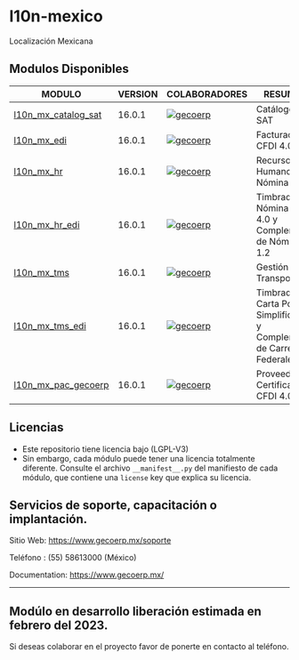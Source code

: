 # l10n-mexico
Localización Mexicana

[//]: # (addons)

## Modulos Disponibles
| MODULO | VERSION | COLABORADORES | RESUMEN | LICENCIA |
| ------ | ------ | ------ | ------ | ------ |
| [l10n_mx_catalog_sat](l10n_mx_catalog_sat/) | 16.0.1 | [![gecoerp](https://github.com/gecoerp.png?size=30px)](https://github.com/gecoerp) | Catálogos SAT | [OPL-1](https://www.gnu.org/licenses/license-list.html#OpenContentL) |
| [l10n_mx_edi](l10n_mx_edi/) | 16.0.1 | [![gecoerp](https://github.com/gecoerp.png?size=30px)](https://github.com/gecoerp) | Facturación CFDI 4.0 | [OPL-1](https://www.gnu.org/licenses/license-list.html#OpenContentL) |
| [l10n_mx_hr](l10n_mx_hr/) | 16.0.1 | [![gecoerp](https://github.com/gecoerp.png?size=30px)](https://github.com/gecoerp) | Recursos Humanos y Nómina | [OPL-1](https://www.gnu.org/licenses/license-list.html#OpenContentL) |
| [l10n_mx_hr_edi](l10n_mx_hr_edi/) | 16.0.1 | [![gecoerp](https://github.com/gecoerp.png?size=30px)](https://github.com/gecoerp) | Timbrado de Nómina CFDI 4.0 y Complemento de Nómina 1.2 | [OPL-1](https://www.gnu.org/licenses/license-list.html#OpenContentL) |
| [l10n_mx_tms](l10n_mx_tms/) | 16.0.1 | [![gecoerp](https://github.com/gecoerp.png?size=30px)](https://github.com/gecoerp) | Gestión de Transporte | [OPL-1](https://www.gnu.org/licenses/license-list.html#OpenContentL) |
| [l10n_mx_tms_edi](l10n_mx_tms_edi/) | 16.0.1 | [![gecoerp](https://github.com/gecoerp.png?size=30px)](https://github.com/gecoerp) | Timbrado de Carta Porte Simplificada y Complemento de Carreteras Federales | [OPL-1](https://www.gnu.org/licenses/license-list.html#OpenContentL) |
| [l10n_mx_pac_gecoerp](l10n_mx_pac_gecoerp/) | 16.0.1 | [![gecoerp](https://github.com/gecoerp.png?size=30px)](https://github.com/gecoerp) | Proveedor de Certificación CFDI 4.0 | [OPL-1](https://www.gnu.org/licenses/license-list.html#OpenContentL) |

[//]: # (end addons)

## Licencias
* Este repositorio tiene licencia bajo (LGPL-V3)
* Sin embargo, cada módulo puede tener una licencia totalmente diferente. Consulte el archivo `__manifest__.py` del manifiesto de cada módulo, que contiene una `license` key que explica su licencia.

## Servicios de soporte, capacitación o implantación.
Sitio Web: https://www.gecoerp.mx/soporte

Teléfono : (55) 58613000 (México)

Documentation: https://www.gecoerp.mx/

----
## Modúlo en desarrollo liberación estimada en febrero del 2023.
Si deseas colaborar en el proyecto favor de ponerte en contacto al teléfono. 
